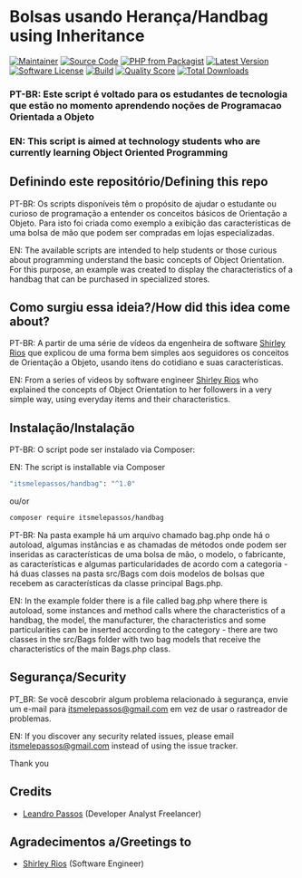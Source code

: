 # Bolsas usando Herança/Handbag using Inheritance

[![Maintainer](http://img.shields.io/badge/maintainer-@itsmelepassos-blue.svg?style=flat-square)](https://twitter.com/itsmelepassos)
[![Source Code](http://img.shields.io/badge/source-itsmelepassos/handbag-blue.svg?style=flat-square)](https://github.com/itsmelepassos/handbag)
[![PHP from Packagist](https://img.shields.io/packagist/php-v/itsmelepassos/handbag.svg?style=flat-square)](https://packagist.org/packages/itsmelepassos/handbag)
[![Latest Version](https://img.shields.io/github/release/itsmelepassos/handbag.svg?style=flat-square)](https://github.com/itsmelepassos/handbag/releases)
[![Software License](https://img.shields.io/badge/license-MIT-brightgreen.svg?style=flat-square)](LICENSE)
[![Build](https://img.shields.io/scrutinizer/build/g/itsmelepassos/handbag.svg?style=flat-square)](https://scrutinizer-ci.com/g/itsmelepassos/handbag)
[![Quality Score](https://img.shields.io/scrutinizer/g/itsmelepassos/handbag.svg?style=flat-square)](https://scrutinizer-ci.com/g/itsmelepassos/handbag)
[![Total Downloads](https://img.shields.io/packagist/dt/itsmelepassos/handbag.svg?style=flat-square)](https://packagist.org/packages/itsmelepassos/handbag)

### PT-BR: Este script é voltado para os estudantes de tecnologia que estão no momento aprendendo noções de Programacao Orientada a Objeto

### EN: This script is aimed at technology students who are currently learning Object Oriented Programming

## Definindo este repositório/Defining this repo

PT-BR: Os scripts disponíveis têm o propósito de ajudar o estudante ou curioso de programação a entender os conceitos básicos de Orientação a Objeto. Para isto foi criada como exemplo a exibição das características de uma bolsa de mão que podem ser compradas em lojas especializadas.

EN: The available scripts are intended to help students or those curious about programming understand the basic concepts of Object Orientation. For this purpose, an example was created to display the characteristics of a handbag that can be purchased in specialized stores.

## Como surgiu essa ideia?/How did this idea come about?

PT-BR: A partir de uma série de vídeos da engenheira de software [Shirley Rios](https://github.com/shirleyr12)  que explicou de uma forma bem simples aos seguidores os conceitos de Orientação a Objeto, usando itens do cotidiano e suas características.

EN: From a series of videos by software engineer [Shirley Rios](https://github.com/shirleyr12) who explained the concepts of Object Orientation to her followers in a very simple way, using everyday items and their characteristics.

## Instalação/Instalação

PT-BR: O script pode ser instalado via Composer:

EN: The script is installable via Composer

```bash
"itsmelepassos/handbag": "^1.0"
```

ou/or

```bash
composer require itsmelepassos/handbag
```

PT-BR: Na pasta example há um arquivo chamado bag.php onde há o autoload, algumas instâncias e as chamadas de métodos onde podem ser inseridas as características de uma bolsa de mão, o modelo, o fabricante, as características e algumas particularidades de acordo com a categoria - há duas classes na pasta src/Bags com dois modelos de bolsas que recebem as características da classe principal Bags.php.

EN: In the example folder there is a file called bag.php where there is autoload, some instances and method calls where the characteristics of a handbag, the model, the manufacturer, the characteristics and some particularities can be inserted according to the category - there are two classes in the src/Bags folder with two bag models that receive the characteristics of the main Bags.php class.

## Segurança/Security

PT_BR: Se você descobrir algum problema relacionado à segurança, envie um e-mail para itsmelepassos@gmail.com em vez de usar o rastreador de problemas.

EN: If you discover any security related issues, please email itsmelepassos@gmail.com instead of using the issue tracker.


Thank you

## Credits

- [Leandro Passos](https://github.com/itsmelepassos) (Developer Analyst Freelancer)

## Agradecimentos a/Greetings to

- [Shirley Rios](https://github.com/shirleyr12) (Software Engineer)
